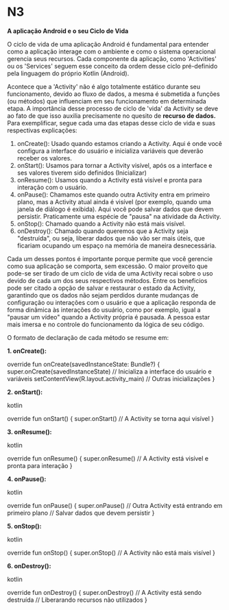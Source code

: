 # N3
**A aplicação Android e o seu Ciclo de Vida**

O ciclo de vida de uma aplicação Android é fundamental para entender como a aplicação interage com o ambiente e como o sistema operacional gerencia seus recursos. Cada componente da aplicação, como 'Activities' ou os 'Services' seguem esse conceito da ordem desse ciclo pré-definido pela linguagem do próprio Kotlin (Android).

Acontece que a 'Activity' não é algo totalmente estático durante seu funcionamento, devido ao fluxo de dados, a mesma é submetida a funções (ou métodos) que influenciam em seu funcionamento em determinada etapa. A importãncia desse processo de ciclo de 'vida' da Activity se deve ao fato de que isso auxilia precisamente no quesito de **recurso de dados.** Para exemplificar, segue cada uma das etapas desse ciclo de vida e suas respectivas explicações:

1. onCreate(): Usado quando estamos criando a Activity. Aqui é onde você configura a interface do usuário e inicializa variáveis que deverão receber os valores.
2. onStart(): Usamos para tornar a Activity visível, após os a interface e ses valores tiverem sido definidos (Inicializar)
3. onResume(): Usamos quando a Activity está visível e pronta para interação com o usuário.
4. onPause(): Chamamos este quando outra Activity entra em primeiro plano, mas a Activity atual ainda é visível (por exemplo, quando uma janela de diálogo é exibida). Aqui você pode salvar dados que devem persistir. Praticamente uma espécie de "pausa" na atividade da Activity.
5. onStop(): Chamado quando a Activity não está mais visível.
6. onDestroy(): Chamado quando queremos que a Activity seja "destruída", ou seja, liberar dados que não vão ser mais úteis, que ficariam ocupando um espaço na memória de maneira desnecessária.

Cada um desses pontos é importante porque permite que você gerencie como sua aplicação se comporta, sem excessão. O maior proveito que pode-se ser tirado de um ciclo de vida de uma Activity recai sobre o uso devido de cada um dos seus respectivos métodos. Entre os beneficios pode ser citado a opção de salvar e restaurar o estado da Activity, garantindo que os dados não sejam perdidos durante mudanças de configuração ou interações com o usuário e que a aplicação responda de forma dinâmica às interações do usuário, como por exemplo, igual a "pausar um vídeo" quando a Activity própria é pausada. A pessoa estar mais imersa e no controle do funcionamento da lógica de seu código.

O formato de declaração de cada método se resume em:

**1. onCreate():**

override fun onCreate(savedInstanceState: Bundle?) {
    super.onCreate(savedInstanceState)
    // Inicializa a interface do usuário e variáveis
    setContentView(R.layout.activity_main)
    // Outras inicializações
}

**2. onStart():**

kotlin

override fun onStart() {
    super.onStart()
    // A Activity se torna aqui visível
}

**3. onResume():**

kotlin

override fun onResume() {
    super.onResume()
    // A Activity está visível e pronta para interação
}

**4. onPause():**

kotlin

override fun onPause() {
    super.onPause()
    // Outra Activity está entrando em primeiro plano
    // Salvar dados que devem persistir
}

**5. onStop():**

kotlin

override fun onStop() {
    super.onStop()
    // A Activity não está mais visível
}

**6. onDestroy():**

kotlin

override fun onDestroy() {
    super.onDestroy()
    // A Activity está sendo destruída
    // Liberarando recursos não utilizados
}



